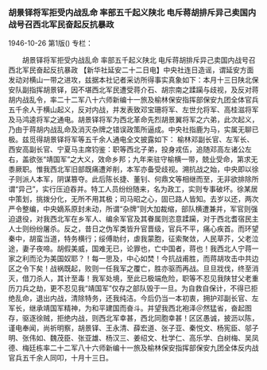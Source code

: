 ### 胡景铎将军拒受内战乱命  率部五千起义陕北  电斥蒋胡排斥异己卖国内战号召西北军民奋起反抗暴政

1946-10-26
第1版()
专栏：

　　胡景铎将军拒受内战乱命
    率部五千起义陕北
    电斥蒋胡排斥异己卖国内战号召西北军民奋起反抗暴政
    【新华社延安二十二日电】中央社连日造谣，谓延安方面发动对横山一带之进攻，兹据本社记者采访所得事实真象如下：本月十三日陕北保安队副指挥胡景铎，因不堪西北军民遭受蒋介石、胡宗南之蹂躏与歧视，及反对蒋胡内战乱令，率二十二军八十六师新编十一旅及榆林保安指挥部保安九团全体官兵五千余人于横山起义，反对内战，并发表致邓宝珊将军、左世允将军、高桂滋将军及马鸿逵将军之通电。胡景铎将军为西北革命先烈胡景翼将军之六弟，此次起义，乃由于蒋胡内战乱命及消灭杂牌之错误政策所逼成。中央社指鹿为马，实属无聊已极。兹觅得胡景铎将军等五千余人通电全文披露如下：
    榆林邓副长官、左军长、西安高副长官、宁夏马主席钧鉴：职等西北子弟，投身戎伍，追随邓高左诸公左右，盖欲张“靖国军”之大义，效命乡邦；九年来驻守榆横一带，兢业受命，第求无黍厥职。惟我西北军旧部既痛遭斧削，本军亦备受歧视。溯抗战之始，中央即以徐子则派人本军，阴谋篡夺。此后陈长捷、董钊、何鼎文等相继而至，无非欲排除所谓“异己”，实行压迫吞并。特工人员纷纷随来，名为政工，实则专事破坏。徐某居中策划，挑拨分化，无所不用其极；司马昭之心，固已路人皆知。去岁以还，两次严令整编，中央嫡系原封未动，所谓“杂牌”则大加裁缩，部队横遭兼并，军官则强迫退役，对我西北军在乡军人、编余军官及其眷属则恣意蹂躏，对于西北耆宿民主人士则纷纷屠杀。反之，昔日之伪军类皆升官晋级，官兵不平，痛心疾首。而环望秦中，胡蛮当道，特务横行；绥傅助纣，虐我蒙胞，征索聚敛，人民草芥，父老泣途，妻子夜啼。胡假美威，国难无已，论罪也，亡中国者，蒋也！我西北人宁蒋一家之利而沦为美国奴耶？！每一思及，中心如焚！今抗战甫胜，而蒋胡攻击中共边区之令下矣！战祸既起，败则一任我军之覆亡，胜亦驱而再战。旦旦戕伐，终至消灭，借刀杀人，其计至毒！我军处境，至此已极端危险，职等不忍见我陕甘父老重历刀兵之劫，更不忍见我“靖国军”仅存之部队毁于一旦。为自救自保计，不得已拒绝乱命，退出内战，清除特务，还我纯洁。今后仍当一本初衷，拥护邓副长官、左军长，继承靖国军精神，为和平建国而奋斗。并望我西北袍泽＠然猛省，奋起图存，驱逐徐贼，拒绝内战，则西北军幸甚，西北同胞幸甚！区区愚诚，披沥以陈，谨电奉闻，尚祈明察，胡景铎、王永清、薛宏道、张子亚、秦悦文、杨宪臣、邬子明、张伟如、魏茂臣、张亚雄、杨汉三、姜绍文、杜学仁、高乐学、白树梅、吴凤德、梅廷栋率二十二军八十六师新编十一旅及榆林保安指挥部保安九团全体反内战官兵五千余人同叩，十月十三日。
